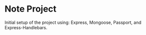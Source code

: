 # Note Project

Initial setup of the project using:  Express, Mongoose, Passport, and Express-Handlebars.



